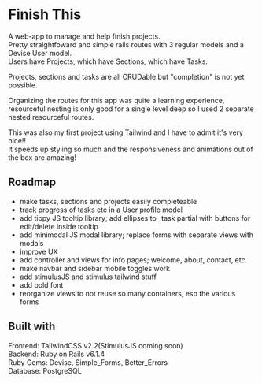 # Finish This

A web-app to manage and help finish projects.  
Pretty straightfoward and simple rails routes with 3 regular models and a Devise User model.  
Users have Projects, which have Sections, which have Tasks.  

Projects, sections and tasks are all CRUDable but "completion" is not yet possible.  

Organizing the routes for this app was quite a learning experience, resourceful nesting is only good for a single level deep so I used 2 separate nested resourceful routes.

This was also my first project using Tailwind and I have to admit it's very nice!!  
It speeds up styling so much and the responsiveness and animations out of the box are amazing!

## Roadmap

 - make tasks, sections and projects easily completeable
 - track progress of tasks etc in a User profile model
 - add tippy JS tooltip library; add ellipses to _task partial with buttons for edit/delete inside tooltip
 - add minimodal JS modal library; replace forms with separate views with modals
 - improve UX
 - add controller and views for info pages; welcome, about, contact, etc.
 - make navbar and sidebar mobile toggles work
 - add stimulusJS and stimulus tailwind stuff
 - add bold font
 - reorganize views to not reuse so many containers, esp the various forms

## Built with

Frontend: TailwindCSS v2.2(StimulusJS coming soon)  
Backend: Ruby on Rails v6.1.4  
  Ruby Gems: Devise, Simple_Forms, Better_Errors  
Database: PostgreSQL  
